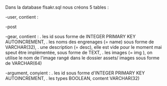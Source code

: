 Dans la database flsakr.sql nous créons 5 tables : 

-user, contient :
    

-post

-gear, contient : 
    . les id sous forme de INTEGER PRIMARY KEY AUTOINCREMENT,
    . les noms des engrenages (= name) sous forme de VARCHAR(32),
    . une description (= desc), elle est vide pour le moment mai speut être implémentée, sous forme de TEXT,
    . les images (= img ), on utilise le nom de l'image rangé dans le dossier assets/ images sous forme de  VARCHAR(64)

-argument, conyient :
    . les id sous forme d'INTEGER PRIMARY KEY AUTOINCREMENT,
    . les types BOOLEAN,
  content VARCHAR(32)